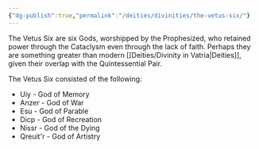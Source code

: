 ```yaml
---
{"dg-publish":true,"permalink":"/deities/divinities/the-vetus-six/"}
---
```


The Vetus Six are six Gods, worshipped by the Prophesized, who retained power through the Cataclysm even through the lack of faith. Perhaps they are something greater than modern [[Deities/Divinity in Vatria\|Deities]], given their overlap with the Quintessential Pair. 

The Vetus Six consisted of the following:
- Uiy - God of Memory
- Anzer - God of War
- Esu - God of Parable
- Dicp - God of Recreation
- Nissr - God of the Dying
- Qreuit'r - God of Artistry
